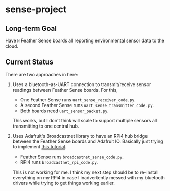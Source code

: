 # sense-project

## Long-term Goal

Have `N` Feather Sense boards all reporting environmental sensor data to the cloud.


## Current Status

There are two approaches in here:
1. Uses a bluetooth-as-UART connection to transmit/receive sensor readings between Feather Sense boards. For this,
   - One Feather Sense runs `uart_sense_receiver_code.py`.
   - A second Feather Sense runs `uart_sense_transmitter_code.py`.
   - Both boards need `uart_sensor_packet.py`.
   
   This works, but I don't think will scale to support multiple sensors all transmitting to one central hub.
2. Uses Adafruit's Broadcastnet library to have an RPi4 hub bridge between the Feather Sense boards and Adafruit IO. Basically just trying to implement [this tutorial](https://learn.adafruit.com/bluetooth-le-broadcastnet-sensor-node-raspberry-pi-wifi-bridge/broadcastnet-on-aio).
   - Feather Sense runs `broadcastnet_sense_code.py`.
   - RPi4 runs `broadcastnet_rpi_code.py`.
   
   This is not working for me. I think my next step should be to re-install everything on my RPi4 in case I inadvertently messed with my bluetooth drivers while trying to get things working earlier.
